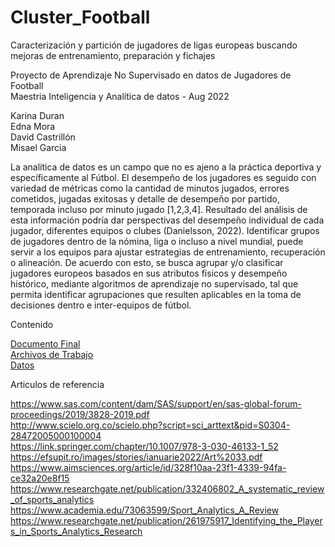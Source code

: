 # Cluster_Football

Caracterización y partición de jugadores de ligas europeas buscando mejoras de entrenamiento, preparación y fichajes 

Proyecto de Aprendizaje No Supervisado en datos de Jugadores de Football </br>
Maestria Inteligencia y Analítica de datos - Aug 2022

Karina Duran </br>
Edna Mora </br>
David Castrillón </br>
Misael Garcia </br>

La analítica de datos es un campo que no es ajeno a la práctica deportiva y específicamente al Fútbol. El desempeño de los jugadores es seguido con variedad de métricas como la cantidad de minutos jugados, errores cometidos, jugadas exitosas y detalle de desempeño por partido, temporada incluso por minuto jugado [1,2,3,4]. Resultado del análisis de esta información podría dar perspectivas del desempeño individual de cada jugador, diferentes equipos o clubes (Danielsson, 2022).  Identificar grupos de jugadores dentro de la nómina, liga o incluso a nivel mundial, puede servir a los equipos para ajustar estrategias de entrenamiento, recuperación o alineación.  De acuerdo con esto, se busca agrupar y/o clasificar jugadores europeos basados en sus atributos físicos y desempeño histórico, mediante algoritmos de aprendizaje no supervisado, tal que permita identificar agrupaciones que resulten aplicables en la toma de decisiones dentro e inter-equipos de fútbol. 

Contenido </br>

[Documento Final](https://github.com/davidcastri/Cluster_Football/blob/main/Entrega%20final%20del%20proyecto.pdf) </br>
[Archivos de Trabajo](https://github.com/davidcastri/Cluster_Football/tree/main/Notebooks) </br>
[Datos](https://github.com/davidcastri/Cluster_Football/tree/main/Data) </br>

Articulos de referencia </br>

https://www.sas.com/content/dam/SAS/support/en/sas-global-forum-proceedings/2019/3828-2019.pdf </br>
http://www.scielo.org.co/scielo.php?script=sci_arttext&pid=S0304-28472005000100004 </br>
https://link.springer.com/chapter/10.1007/978-3-030-46133-1_52 </br> 
https://efsupit.ro/images/stories/ianuarie2022/Art%2033.pdf </br>
https://www.aimsciences.org/article/id/328f10aa-23f1-4339-94fa-ce32a20e8f15 </br>
https://www.researchgate.net/publication/332406802_A_systematic_review_of_sports_analytics </br>
https://www.academia.edu/73063599/Sport_Analytics_A_Review </br>
https://www.researchgate.net/publication/261975917_Identifying_the_Players_in_Sports_Analytics_Research</br>
